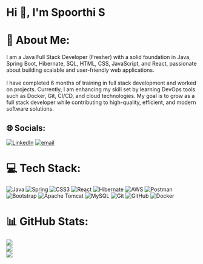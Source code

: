 # Hi 👋, I'm Spoorthi S

# 💫 About Me:
I am a Java Full Stack Developer (Fresher) with a solid foundation in Java, Spring Boot, Hibernate, SQL, HTML, CSS, JavaScript, and React, passionate about building scalable and user-friendly web applications.<br><br>I have completed 6 months of training in full stack development and worked on projects. Currently, I am enhancing my skill set by learning DevOps tools such as Docker, Git, CI/CD, and cloud technologies. My goal is to grow as a full stack developer while contributing to high-quality, efficient, and modern software solutions.


## 🌐 Socials:
[![LinkedIn](https://img.shields.io/badge/LinkedIn-%230077B5.svg?logo=linkedin&logoColor=white)](https://linkedin.com/in/https://www.linkedin.com/in/spoorthi-s29) [![email](https://img.shields.io/badge/Email-D14836?logo=gmail&logoColor=white)](mailto:spoorthishekar03@gmail.com) 

# 💻 Tech Stack:
![Java](https://img.shields.io/badge/java-%23ED8B00.svg?style=flat&logo=openjdk&logoColor=white) ![Spring](https://img.shields.io/badge/spring-%236DB33F.svg?style=flat&logo=spring&logoColor=white) ![CSS3](https://img.shields.io/badge/css3-%231572B6.svg?style=flat&logo=css3&logoColor=white) ![React](https://img.shields.io/badge/react-%2320232a.svg?style=flat&logo=react&logoColor=%2361DAFB) ![Hibernate](https://img.shields.io/badge/Hibernate-59666C?style=flat&logo=Hibernate&logoColor=white) ![AWS](https://img.shields.io/badge/AWS-%23FF9900.svg?style=flat&logo=amazon-aws&logoColor=white) ![Postman](https://img.shields.io/badge/Postman-FF6C37?style=flat&logo=postman&logoColor=white) ![Bootstrap](https://img.shields.io/badge/bootstrap-%238511FA.svg?style=flat&logo=bootstrap&logoColor=white) ![Apache Tomcat](https://img.shields.io/badge/apache%20tomcat-%23F8DC75.svg?style=flat&logo=apache-tomcat&logoColor=black) ![MySQL](https://img.shields.io/badge/mysql-4479A1.svg?style=flat&logo=mysql&logoColor=white) ![Git](https://img.shields.io/badge/git-%23F05033.svg?style=flat&logo=git&logoColor=white) ![GitHub](https://img.shields.io/badge/github-%23121011.svg?style=flat&logo=github&logoColor=white) ![Docker](https://img.shields.io/badge/docker-%230db7ed.svg?style=flat&logo=docker&logoColor=white)
# 📊 GitHub Stats:
![](https://github-readme-stats.vercel.app/api?username=SpoorthiS29&theme=dark&hide_border=true&include_all_commits=false&count_private=false)<br/>
![](https://nirzak-streak-stats.vercel.app/?user=SpoorthiS29&theme=dark&hide_border=true)<br/>
![](https://github-readme-stats.vercel.app/api/top-langs/?username=SpoorthiS29&theme=dark&hide_border=true&include_all_commits=false&count_private=false&layout=compact)

<!-- Proudly created with GPRM ( https://gprm.itsvg.in ) -->
